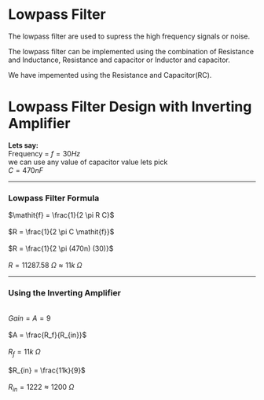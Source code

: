 # Lowpass Filter
The lowpass filter are used to supress the high frequency signals or noise.


The lowpass filter can be implemented using the combination of Resistance and Inductance, Resistance and capacitor or Inductor and capacitor.

We have impemented using the Resistance and Capacitor(RC).

# Lowpass Filter Design with Inverting Amplifier

**Lets say:**
\
Frequency = $\mathit{f} = 30 Hz$
\
we can use any value of capacitor value lets pick
\
$C = 470 nF$

---

### Lowpass Filter Formula

$\mathit{f} = \frac{1}{2 \pi R C}$ 
\
\
$R = \frac{1}{2 \pi C \mathit{f}}$
\
\
$R = \frac{1}{2 \pi (470n) (30)}$
\
\
$R = 11287.58 \ \Omega \approx 11k \ \Omega$

---

### Using the Inverting Amplifier

\
$Gain = A = 9$
\
\
$A = \frac{R_f}{R_{in}}$
\
\
$R_f = 11k \ \Omega$
\
\
$R_{in} = \frac{11k}{9}$
\
\
$R_{in} = 1222 \approx 1200 \ \Omega$
